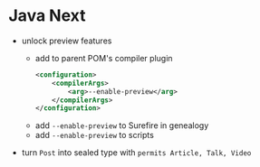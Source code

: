 # Java Next

* unlock preview features
	* add to parent POM's compiler plugin
		```xml
		<configuration>
			<compilerArgs>
				<arg>--enable-preview</arg>
			</compilerArgs>
		</configuration>
		```
	* add `--enable-preview` to Surefire in genealogy
	* add `--enable-preview` to scripts

* turn `Post` into sealed type with `permits Article, Talk, Video`
